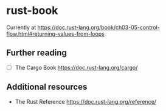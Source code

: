 # rust-book

Currently at https://doc.rust-lang.org/book/ch03-05-control-flow.html#returning-values-from-loops

## Further reading

- [ ] The Cargo Book https://doc.rust-lang.org/cargo/

## Additional resources

- The Rust Reference https://doc.rust-lang.org/reference/
